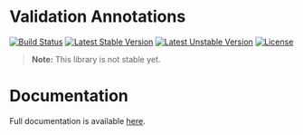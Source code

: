 # Validation Annotations

[![Build Status](https://travis-ci.com/aphiria/validation-annotations.svg)](https://travis-ci.com/aphiria/validation-annotations)
[![Latest Stable Version](https://poser.pugx.org/aphiria/validation-annotations/v/stable.svg)](https://packagist.org/packages/aphiria/validation-annotations)
[![Latest Unstable Version](https://poser.pugx.org/aphiria/validation-annotations/v/unstable.svg)](https://packagist.org/packages/aphiria/validation-annotations)
[![License](https://poser.pugx.org/aphiria/validation-annotations/license.svg)](https://packagist.org/packages/aphiria/validation-annotations)

> **Note:** This library is not stable yet.

<h1>Documentation</h1>

Full documentation is available <a href="https://www.aphiria.com/docs/master/validation.html#annotations" target="_blank">here</a>.
